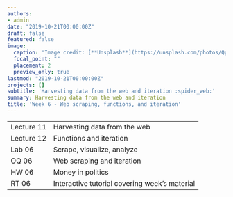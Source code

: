 ```yaml
---
authors:
- admin
date: "2019-10-21T00:00:00Z"
draft: false
featured: false
image:
  caption: 'Image credit: [**Unsplash**](https://unsplash.com/photos/Qp0lt8ehfjg)'
  focal_point: ""
  placement: 2
  preview_only: true
lastmod: "2019-10-21T00:00:00Z"
projects: []
subtitle: 'Harvesting data from the web and iteration :spider_web:'
summary: Harvesting data from the web and iteration
title: 'Week 6 - Web scraping, functions, and iteration'
---
```


|            |  |
|------------|----------|
| Lecture 11 | Harvesting data from the web |
| Lecture 12 | Functions and iteration |
| Lab 06     | Scrape, visualize, analyze |
| OQ 06      | Web scraping and iteration |
| HW 06      | Money in politics |
| RT 06      | Interactive tutorial covering week’s material |
